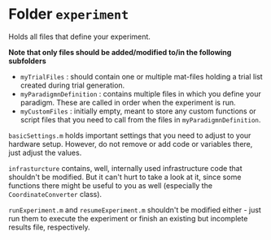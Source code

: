 
# Folder `experiment`

Holds all files that define your experiment.

**Note that only files should be added/modified to/in the following subfolders**

* `myTrialFiles` : should contain one or multiple mat-files holding a trial list created during trial generation.
* `myParadigmnDefinition` : contains multiple files in which you define your paradigm. These are called in order when the experiment is run.
* `myCustomFiles` : initially empty, meant to store any custom functions or script files that you need to call from the files in `myParadigmnDefinition`.

`basicSettings.m` holds important settings that you need to adjust to your hardware setup. However, do not remove or add code or variables there, just adjust the values.

`infrasturcture` contains, well, internally used infrastructure code that shouldn't be modified. But it can't hurt to take a look at it, since some functions there might be useful to you as well (especially the `CoordinateConverter` class).

`runExperiment.m` and `resumeExperiment.m` shouldn't be modified either - just run them to execute the experiment or finish an existing but incomplete results file, respectively.

